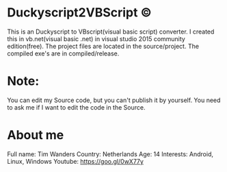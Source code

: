# Duckyscript2VBScript ©
This is an Duckyscript to VBscript(visual basic script) converter.
I created this in vb.net(visual basic .net) in visual studio 2015 community edition(free).
The project files are located in the source/project.
The compiled exe's are in compiled/release.
# Note:
You can edit my Source code, but you can't publish it by yourself. You need to ask me if I want to edit the code in the Source.
# About me
Full name: Tim Wanders
Country: Netherlands
Age: 14
Interests: Android, Linux, Windows
Youtube: https://goo.gl/0wX77y
